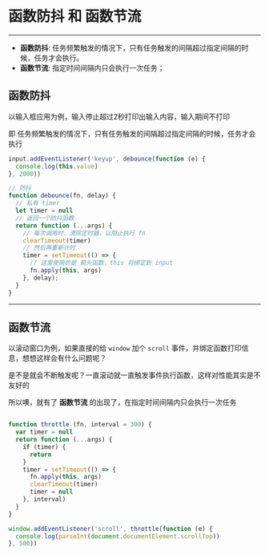 # 函数防抖 和 函数节流

---

- **函数防抖**: 任务频繁触发的情况下，只有任务触发的间隔超过指定间隔的时候，任务才会执行。
- **函数节流**: 指定时间间隔内只会执行一次任务；

## 函数防抖

  以输入框应用为例，输入停止超过2秒打印出输入内容，输入期间不打印

  即 任务频繁触发的情况下，只有任务触发的间隔超过指定间隔的时候，任务才会执行

  ``` javascript
  input.addEventListener('keyup', debounce(function (e) {
    console.log(this.value)
  }, 2000))
  
  // 防抖
  function debounce(fn, delay) {
    // 私有 timer
    let timer = null
    // 返回一个防抖函数
    return function (...args) {
      // 每次调用时，清除定时器，以阻止执行 fn
      clearTimeout(timer)
      // 然后再重新计时
      timer = setTimeout(() => {
        // 这里使用的是 箭头函数，this 将绑定到 input
        fn.apply(this, args)
      }, delay);
    }
  }
  ```

---

## 函数节流

  以滚动窗口为例，如果直接的给 `window` 加个 `scroll` 事件，并绑定函数打印信息，想想这样会有什么问题呢？

  是不是就会不断触发呢？一直滚动就一直触发事件执行函数，这样对性能其实是不友好的

  所以噢，就有了 **函数节流** 的出现了，在指定时间间隔内只会执行一次任务
  
  ``` javascript

  function throttle (fn, interval = 300) {
    var timer = null
    return function (...args) {
      if (timer) {
        return
      }
      timer = setTimeout(() => {
        fn.apply(this, args)
        clearTimeout(timer)
        timer = null
      }, interval)
    }
  }
  
  window.addEventListener('scroll', throttle(function (e) {
    console.log(parseInt(document.documentElement.scrollTop))
  }, 500))
  

  ```